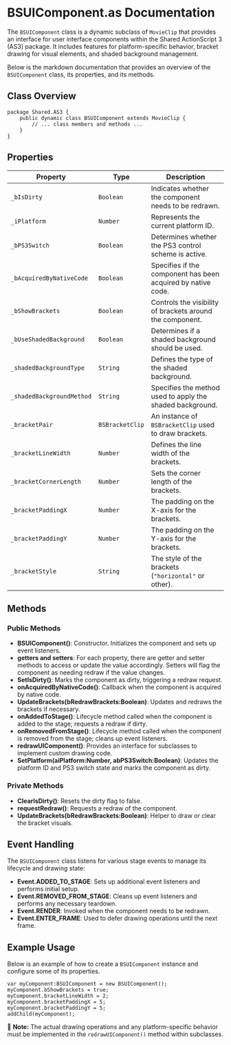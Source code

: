 # BSUIComponent.as Documentation

The `BSUIComponent` class is a dynamic subclass of `MovieClip` that provides an interface for user interface components within the Shared ActionScript 3 (AS3) package.
It includes features for platform-specific behavior, bracket drawing for visual elements, and shaded background management.

Below is the markdown documentation that provides an overview of the `BSUIComponent` class, its properties, and its methods.

## Class Overview

```as3
package Shared.AS3 {
    public dynamic class BSUIComponent extends MovieClip {
        // ... class members and methods ...
    }
}
```

## Properties

| Property | Type | Description |
|----------|------|-------------|
| `_bIsDirty` | `Boolean` | Indicates whether the component needs to be redrawn. |
| `_iPlatform` | `Number` | Represents the current platform ID. |
| `_bPS3Switch` | `Boolean` | Determines whether the PS3 control scheme is active. |
| `_bAcquiredByNativeCode` | `Boolean` | Specifies if the component has been acquired by native code. |
| `_bShowBrackets` | `Boolean` | Controls the visibility of brackets around the component. |
| `_bUseShadedBackground` | `Boolean` | Determines if a shaded background should be used. |
| `_shadedBackgroundType` | `String` | Defines the type of the shaded background. |
| `_shadedBackgroundMethod` | `String` | Specifies the method used to apply the shaded background. |
| `_bracketPair` | `BSBracketClip` | An instance of `BSBracketClip` used to draw brackets. |
| `_bracketLineWidth` | `Number` | Defines the line width of the brackets. |
| `_bracketCornerLength` | `Number` | Sets the corner length of the brackets. |
| `_bracketPaddingX` | `Number` | The padding on the X-axis for the brackets. |
| `_bracketPaddingY` | `Number` | The padding on the Y-axis for the brackets. |
| `_bracketStyle` | `String` | The style of the brackets (`"horizontal"` or other). |

## Methods

### Public Methods

- **BSUIComponent()**: Constructor. Initializes the component and sets up event listeners.
- **getters and setters**: For each property, there are getter and setter methods to access or update the value accordingly. Setters will flag the component as needing redraw if the value changes.
- **SetIsDirty()**: Marks the component as dirty, triggering a redraw request.
- **onAcquiredByNativeCode()**: Callback when the component is acquired by native code.
- **UpdateBrackets(bRedrawBrackets:Boolean)**: Updates and redraws the brackets if necessary.
- **onAddedToStage()**: Lifecycle method called when the component is added to the stage; requests a redraw if dirty.
- **onRemovedFromStage()**: Lifecycle method called when the component is removed from the stage; cleans up event listeners.
- **redrawUIComponent()**: Provides an interface for subclasses to implement custom drawing code.
- **SetPlatform(aiPlatform:Number, abPS3Switch:Boolean)**: Updates the platform ID and PS3 switch state and marks the component as dirty.

### Private Methods

- **ClearIsDirty()**: Resets the dirty flag to false.
- **requestRedraw()**: Requests a redraw of the component.
- **UpdateBrackets(bRedrawBrackets:Boolean)**: Helper to draw or clear the bracket visuals.

## Event Handling

The `BSUIComponent` class listens for various stage events to manage its lifecycle and drawing state:

- **Event.ADDED_TO_STAGE**: Sets up additional event listeners and performs initial setup.
- **Event.REMOVED_FROM_STAGE**: Cleans up event listeners and performs any necessary teardown.
- **Event.RENDER**: Invoked when the component needs to be redrawn.
- **Event.ENTER_FRAME**: Used to defer drawing operations until the next frame.

## Example Usage

Below is an example of how to create a `BSUIComponent` instance and configure some of its properties.

```as3
var myComponent:BSUIComponent = new BSUIComponent();
myComponent.bShowBrackets = true;
myComponent.bracketLineWidth = 2;
myComponent.bracketPaddingX = 5;
myComponent.bracketPaddingY = 5;
addChild(myComponent);
```

📝 **Note:** The actual drawing operations and any platform-specific behavior must be implemented in the `redrawUIComponent()` method within subclasses.
